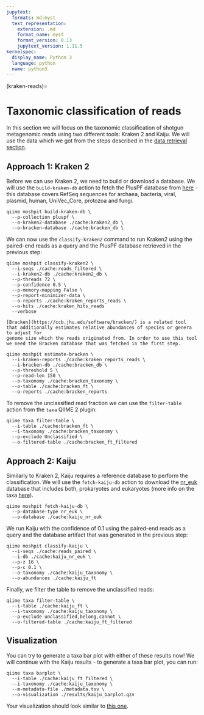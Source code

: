 ```yaml
---
jupytext:
  formats: md:myst
  text_representation:
    extension: .md
    format_name: myst
    format_version: 0.13
    jupytext_version: 1.11.5
kernelspec:
  display_name: Python 3
  language: python
  name: python3
---
```

(kraken-reads)=
# Taxonomic classification of reads
In this section we will focus on the taxonomic classification of shotgun metagenomic reads using two different tools: Kraken 2 and Kaiju. 
We will use the data which we got from the steps described in the [data retrieval section](../00_data_retrieval.md).

## Approach 1: Kraken 2
Before we can use Kraken 2, we need to build or download a database. We will use the `build-kraken-db` action to fetch the PlusPF database 
from [here](https://benlangmead.github.io/aws-indexes/k2) - this database covers RefSeq sequences for archaea, bacteria, viral, plasmid, 
human, UniVec_Core, protozoa and fungi.
```{code-cell}
qiime moshpit build-kraken-db \
  --p-collection pluspf \
  --o-kraken2-database ./cache:kraken2_db \
  --o-bracken-database ./cache:bracken_db \
```

We can now use the `classify-kraken2` command to run Kraken2 using the paired-end reads as a query and the PlusPF database retrieved in the previous step:
```{code-cell}
qiime moshpit classify-kraken2 \
  --i-seqs ./cache:reads_filtered \
  --i-kraken2-db ./cache:kraken2_db \
  --p-threads 72 \
  --p-confidence 0.5 \
  --p-memory-mapping False \
  --p-report-minimizer-data \
  --o-reports ./cache:kraken_reports_reads \
  --o-hits ./cache:kraken_hits_reads
  --verbose
```

```{seealso}
[Bracken](https://ccb.jhu.edu/software/bracken/) is a related tool that additionally estimates relative abundances of species or genera to adjust for
genome size which the reads originated from. In order to use this tool we need the Bracken database that was fetched in the first step.
```

```{code-cell}
qiime moshpit estimate-bracken \
  --i-kraken-reports ./cache:kraken_reports_reads \
  --i-bracken-db ./cache:bracken_db \
  --p-threshold 5 \
  --p-read-len 150 \
  --o-taxonomy ./cache:bracken_taxonomy \
  --o-table ./cache:bracken_ft \
  --o-reports ./cache:bracken_reports
```

To remove the unclassified read fraction we can use the `filter-table` action from the `taxa` QIIME 2 plugin:
```{code-cell}
qiime taxa filter-table \
  --i-table ./cache:bracken_ft \
  --i-taxonomy ./cache:bracken_taxonomy \
  --p-exclude Unclassified \
  --o-filtered-table ./cache:bracken_ft_filtered
```

## Approach 2: Kaiju
Similarly to Kraken 2, Kaiju requires a reference database to perform the classification. We will use the `fetch-kaiju-db` 
action to download the [nr_euk](https://bioinformatics-centre.github.io/kaiju/downloads.html) database that includes both, 
prokaryotes and eukaryotes (more info on the taxa [here](https://github.com/bioinformatics-centre/kaiju/blob/master/util/kaiju-taxonlistEuk.tsv)).
```{code-cell}
qiime moshpit fetch-kaiju-db \
  --p-database-type nr_euk \
  --o-database ./cache:kaiju_nr_euk
```

We run Kaiju with the confidence of 0.1 using the paired-end reads as a query and the database artifact that was generated in the previous step:
```{code-cell}
qiime moshpit classify-kaiju \
  --i-seqs ./cache:reads_paired \
  --i-db ./cache:kaiju_nr_euk \
  --p-z 16 \
  --p-c 0.1 \
  --o-taxonomy ./cache:kaiju_taxonomy \
  --o-abundances ./cache:kaiju_ft
```

Finally, we filter the table to remove the unclassified reads:
```{code-cell}
qiime taxa filter-table \
  --i-table ./cache:kaiju_ft \
  --i-taxonomy ./cache:kaiju_taxonomy \
  --p-exclude unclassified,belong,cannot \
  --o-filtered-table ./cache:kaiju_ft_filtered
```

## Visualization
You can try to generate a taxa bar plot with either of these results now! We will continue with the Kaiju results - to
generate a taxa bar plot, you can run:
```{code-cell}
qiime taxa barplot \
  --i-table ./cache:kaiju_ft_filtered \
  --i-taxonomy ./cache:kaiju_taxonomy \
  --m-metadata-file ./metadata.tsv \
  --o-visualization ./results/kaiju_barplot.qzv
```
Your visualization should look similar to [this one](https://view.qiime2.org/visualization/?src=https://raw.githubusercontent.com/bokulich-lab/moshpit-docs/main/moshpit_docs/data/kaiju-filtered.qzv).

